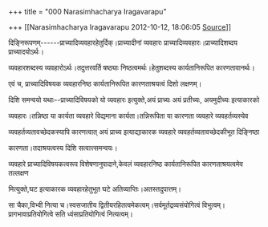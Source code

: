 +++
title = "000 Narasimhacharya Iragavarapu"

+++
[[Narasimhacharya Iragavarapu	2012-10-12, 18:06:05 [Source](https://groups.google.com/g/bvparishat/c/CDXwqKDt_Yo)]]



दिङ्निरूपणम्------प्राच्यादिव्यवहारहेतुर्दिक्।प्राच्यादीनां व्यवहारः प्राच्यादिव्यवहारः।प्राच्यादिशब्दय प्राच्यादयोऽर्थः।

व्यवहारशब्दस्य व्यवहारोऽर्थः।तदुत्तरवर्ति षष्ठ्याः निष्ठत्वमर्थः।हेतुशब्दस्य कार्यतानिरूपित कारणतावानर्थः।

एवं च, प्राच्यादिविषयक व्यवहारनिष्ठ कार्यतानिरूपित कारणताश्रयत्वं दिशो लक्षणम्।

दिशि समन्वयो यथाः--प्राच्यादिविषयको यो व्यवहारः इत्युक्ते,अयं प्राच्यः अयं प्रतीच्यः, अयमुदीच्यः इत्याकारको

व्यवहारः।तन्निष्ठा या कार्यता व्यवहारे विद्यमाना कार्यता।तन्निरूपिता या कारणता व्यवहारे व्यवहर्तव्यस्येव

व्यवहर्तव्यतावच्छेदकस्यापि कारणत्वात् अयं प्राच्य इत्याद्याकारक व्यवहारे व्यवहर्तव्यतावच्छेदकीभूत दिङ्निष्ठा

कारणता।तदाश्रयत्वस्य दिशि सत्वात्त्समन्वयः।

व्यवहारे प्राच्यादिविषयकत्वरूप विशेषणानुपादाने,केवलं व्यवहारनिष्ठ कार्यतानिरूपित कारणताश्रयत्वमेव तल्लक्षण

मित्युक्ते,घट इत्याकारक व्यवहारहेतुभूत घटे अतिव्याप्तिः।अतस्तदुपात्तम्।

सा चैका,विभ्वी नित्या च।स्वसजातीय द्वितीयरहितत्वमेकत्वम्।सर्वमूर्तद्रव्यसंयोगित्वं विभुत्वम्।प्रागभावाप्रतियोगित्वे सति ध्वंसाप्रतियोगित्वं नित्यत्वम्।

  

